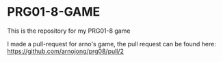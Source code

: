 # PRG01-8-GAME
This is the repository for my PRG01-8 game


I made a pull-request for arno's game, the pull request can be found here: https://github.com/arnojong/prg08/pull/2
